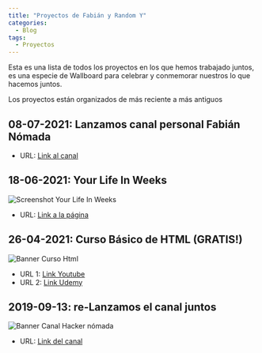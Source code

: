 ```yaml
---
title: "Proyectos de Fabián y Random Y"
categories:
  - Blog
tags:
  - Proyectos
---
```


Esta es una lista de todos los proyectos en los que hemos trabajado juntos, es una especie de Wallboard para celebrar y conmemorar nuestros lo que hacemos juntos.


Los proyectos están organizados de más reciente a más antiguos

## 08-07-2021: Lanzamos canal personal Fabián Nómada
- URL: [Link al canal](https://youtube.com/channel/UCIF2snGqzM4vn_uvuuY2v6A)

## 18-06-2021: Your Life In Weeks
![Screenshot Your Life In Weeks](/blog/assets/images/YLIW.jpg)
  - URL: [Link a la página](http://bit.ly/LfInWks)

## 26-04-2021: Curso Básico de HTML (GRATIS!)
![Banner Curso Html](/blog/assets/images/curso.jpg)
  - URL 1: [Link Youtube](https://www.youtube.com/watch?v=NuxSuvAagEc)
  - URL 2: [Link Udemy](https://www.udemy.com/course/aprende-html-desde-cero-para-principiantes/learn/lecture/26007404#overview)

## 2019-09-13: re-Lanzamos el canal juntos
![Banner Canal Hacker nómada](/blog/assets/images/banner.png)
  - URL: [Link del canal](https://www.youtube.com/channel/fabianhackernomada)
